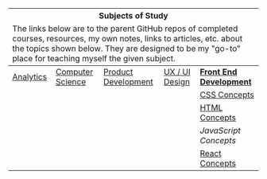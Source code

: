 <table>
    <thead>
        <tr>
            <th colspan="5" style="text-align: center;"><strong>Subjects of Study</strong></th>
        </tr>
        <tr>
            <td colspan="5">The links below are to the parent GitHub repos of completed courses, resources, my own notes, links to articles, etc. about the topics shown below. They are designed to be my "go-to" place for teaching myself the given subject.</td>
        </tr>
    </thead>
    <tbody>
        <tr>
            <td><a href="https://github.com/coolinmc6/analytics">Analytics</a></td>
            <td><a href="https://github.com/coolinmc6/CS-concepts">Computer Science</a></td>
            <td><a href="https://github.com/coolinmc6/design-ux-ui#product-design--development">Product Development</a></td>
            <td><a href="https://github.com/coolinmc6/design-ux-ui">UX / UI Design</a></td>
            <td><strong><a href="https://github.com/coolinmc6/front-end-dev">Front End Development</a></strong></td>
        </tr>
        <tr>
            <td></td>
            <td></td>
            <td></td>
            <td></td>
            <td><a href="https://github.com/coolinmc6/front-end-dev/blob/master/css/css-concepts.md">CSS Concepts</a></td>
        </tr>
        <tr>
            <td></td>
            <td></td>
            <td></td>
            <td></td>
            <td><a href="https://github.com/coolinmc6/front-end-dev/blob/master/html/html-concepts.md">HTML Concepts</a></td>
        </tr>
        <tr>
            <td></td>
            <td></td>
            <td></td>
            <td></td>
            <td><em>JavaScript Concepts</em></td>
        </tr>
        <tr>
            <td></td>
            <td></td>
            <td></td>
            <td></td>
            <td><a href="https://github.com/coolinmc6/front-end-dev/blob/master/react/react-concepts.md">React Concepts</a></td>
        </tr>
    </tbody>
</table>